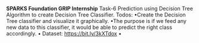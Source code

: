 **SPARKS Foundation GRIP Internship**
Task-6 Prediction using Decision Tree Algorithm to create Decision Tree Classifier.
Todos:
•Create the Decision Tree classifier and visualize it graphically.
•The purpose is if we feed any new data to this classifier, it would be able to predict the right class accordingly.
• Dataset: https://bit.ly/3kXTdox
•
